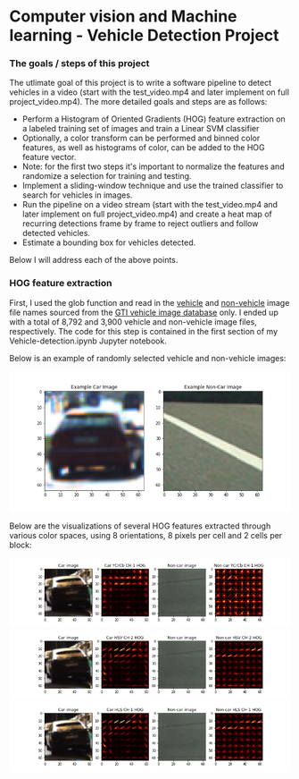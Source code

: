 # Computer vision and Machine learning - Vehicle Detection Project


### The goals / steps of this project

The utlimate goal of this project is to write a software pipeline to detect vehicles in a video (start with the test_video.mp4 and later implement on full project_video.mp4). The more detailed goals and steps are as follows: 

* Perform a Histogram of Oriented Gradients (HOG) feature extraction on a labeled training set of images and train a Linear SVM classifier
* Optionally, a color transform can be performed and binned color features, as well as histograms of color, can be added to the HOG feature vector.
* Note: for the first two steps it's important to normalize the features and randomize a selection for training and testing.
* Implement a sliding-window technique and use the trained classifier to search for vehicles in images.
* Run the pipeline on a video stream (start with the test_video.mp4 and later implement on full project_video.mp4) and create a heat map of recurring detections frame by frame to reject outliers and follow detected vehicles.
* Estimate a bounding box for vehicles detected.
  
Below I will address each of the above points.

[//]: # (Image References)
[image1]: ./output_images/sample_car_not_car.jpg
[image2]: ./output_images/car_not_car_HOGs.jpg
[image3]: ./output_images/car_not_car_HOGs2.jpg
[image4]: ./output_images/car_not_car_HOGs3.jpg



### HOG feature extraction 

First, I used the glob function and read in the [vehicle](https://s3.amazonaws.com/udacity-sdc/Vehicle_Tracking/vehicles.zip) and  [non-vehicle](https://s3.amazonaws.com/udacity-sdc/Vehicle_Tracking/non-vehicles.zip) image file names sourced from the [GTI vehicle image database](http://www.gti.ssr.upm.es/data/Vehicle_database.html) only. I ended up with a total of 8,792 and 3,900 vehicle and non-vehicle image files, respectively. The code for this step is contained in the first section of my Vehicle-detection.ipynb Jupyter notebook. 

Below is an example of randomly selected vehicle and non-vehicle images:

![alt text][image1]

Below are the visualizations of several HOG features extracted through various color spaces, using 8 orientations, 8 pixels per cell and 2 cells per block: 

![alt text][image2]
![alt text][image3]
![alt text][image4]

